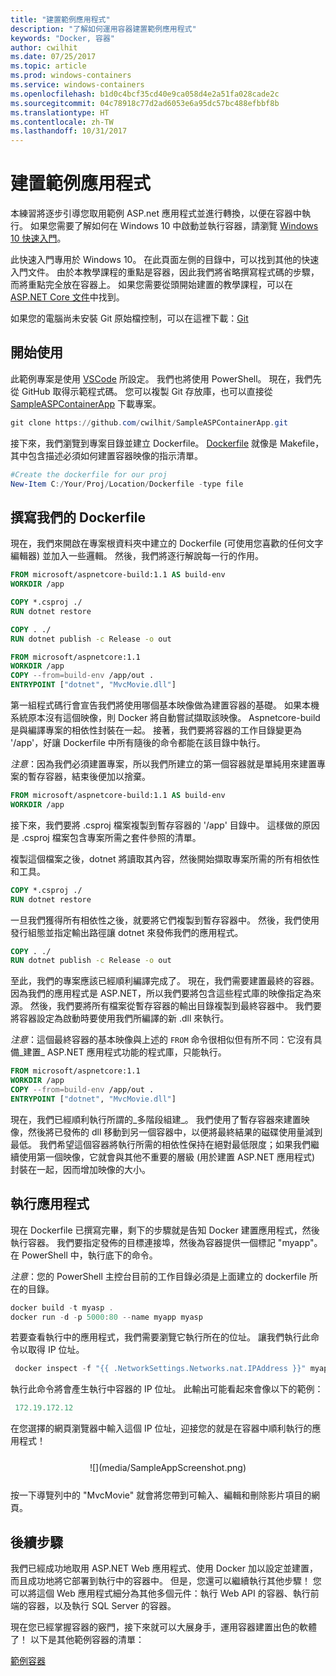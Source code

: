 ```yaml
---
title: "建置範例應用程式"
description: "了解如何運用容器建置範例應用程式"
keywords: "Docker, 容器"
author: cwilhit
ms.date: 07/25/2017
ms.topic: article
ms.prod: windows-containers
ms.service: windows-containers
ms.openlocfilehash: b1d0c4bcf35cd40e9ca058d4e2a51fa028cade2c
ms.sourcegitcommit: 04c78918c77d2ad6053e6a95dc57bc488efbbf8b
ms.translationtype: HT
ms.contentlocale: zh-TW
ms.lasthandoff: 10/31/2017
---
```

# <a name="build-a-sample-app"></a>建置範例應用程式

本練習將逐步引導您取用範例 ASP.net 應用程式並進行轉換，以便在容器中執行。 如果您需要了解如何在 Windows 10 中啟動並執行容器，請瀏覽 [Windows 10 快速入門](./quick-start-windows-10.md)。

此快速入門專用於 Windows 10。 在此頁面左側的目錄中，可以找到其他的快速入門文件。 由於本教學課程的重點是容器，因此我們將省略撰寫程式碼的步驟，而將重點完全放在容器上。 如果您需要從頭開始建置的教學課程，可以在 [ASP.NET Core 文件](https://docs.microsoft.com/en-us/aspnet/core/tutorials/first-mvc-app-xplat/)中找到。

如果您的電腦尚未安裝 Git 原始檔控制，可以在這裡下載：[Git](https://git-scm.com/download)

## <a name="getting-started"></a>開始使用

此範例專案是使用 [VSCode](https://code.visualstudio.com/) 所設定。 我們也將使用 PowerShell。 現在，我們先從 GitHub 取得示範程式碼。 您可以複製 Git 存放庫，也可以直接從 [SampleASPContainerApp](https://github.com/cwilhit/SampleASPContainerApp) 下載專案。

```Powershell
git clone https://github.com/cwilhit/SampleASPContainerApp.git
```

接下來，我們瀏覽到專案目錄並建立 Dockerfile。 [Dockerfile](https://docs.docker.com/engine/reference/builder/) 就像是 Makefile，其中包含描述必須如何建置容器映像的指示清單。

```Powershell
#Create the dockerfile for our proj
New-Item C:/Your/Proj/Location/Dockerfile -type file
```

## <a name="writing-our-dockerfile"></a>撰寫我們的 Dockerfile

現在，我們來開啟在專案根資料夾中建立的 Dockerfile (可使用您喜歡的任何文字編輯器) 並加入一些邏輯。 然後，我們將逐行解說每一行的作用。

```Dockerfile
FROM microsoft/aspnetcore-build:1.1 AS build-env
WORKDIR /app

COPY *.csproj ./
RUN dotnet restore

COPY . ./
RUN dotnet publish -c Release -o out

FROM microsoft/aspnetcore:1.1
WORKDIR /app
COPY --from=build-env /app/out .
ENTRYPOINT ["dotnet", "MvcMovie.dll"]
```

第一組程式碼行會宣告我們將使用哪個基本映像做為建置容器的基礎。 如果本機系統原本沒有這個映像，則 Docker 將自動嘗試擷取該映像。 Aspnetcore-build 是與編譯專案的相依性封裝在一起。 接著，我們要將容器的工作目錄變更為 '/app'，好讓 Dockerfile 中所有隨後的命令都能在該目錄中執行。

_注意_：因為我們必須建置專案，所以我們所建立的第一個容器就是單純用來建置專案的暫存容器，結束後便加以捨棄。

```Dockerfile
FROM microsoft/aspnetcore-build:1.1 AS build-env
WORKDIR /app
```

接下來，我們要將 .csproj 檔案複製到暫存容器的 '/app' 目錄中。 這樣做的原因是 .csproj 檔案包含專案所需之套件參照的清單。

複製這個檔案之後，dotnet 將讀取其內容，然後開始擷取專案所需的所有相依性和工具。

```Dockerfile
COPY *.csproj ./
RUN dotnet restore
```

一旦我們獲得所有相依性之後，就要將它們複製到暫存容器中。 然後，我們使用發行組態並指定輸出路徑讓 dotnet 來發佈我們的應用程式。

```Dockerfile
COPY . ./
RUN dotnet publish -c Release -o out
```

至此，我們的專案應該已經順利編譯完成了。 現在，我們需要建置最終的容器。 因為我們的應用程式是 ASP.NET，所以我們要將包含這些程式庫的映像指定為來源。 然後，我們要將所有檔案從暫存容器的輸出目錄複製到最終容器中。 我們要將容器設定為啟動時要使用我們所編譯的新 .dll 來執行。

_注意_：這個最終容器的基本映像與上述的 ```FROM``` 命令很相似但有所不同：它沒有具備_建置_ ASP.NET 應用程式功能的程式庫，只能執行。

```Dockerfile
FROM microsoft/aspnetcore:1.1
WORKDIR /app
COPY --from=build-env /app/out .
ENTRYPOINT ["dotnet", "MvcMovie.dll"]
```

現在，我們已經順利執行所謂的_多階段組建_。 我們使用了暫存容器來建置映像，然後將已發佈的 dll 移動到另一個容器中，以便將最終結果的磁碟使用量減到最低。 我們希望這個容器將執行所需的相依性保持在絕對最低限度；如果我們繼續使用第一個映像，它就會與其他不重要的層級 (用於建置 ASP.NET 應用程式) 封裝在一起，因而增加映像的大小。

## <a name="running-the-app"></a>執行應用程式

現在 Dockerfile 已撰寫完畢，剩下的步驟就是告知 Docker 建置應用程式，然後執行容器。 我們要指定發佈的目標連接埠，然後為容器提供一個標記 "myapp"。 在 PowerShell 中，執行底下的命令。

_注意_：您的 PowerShell 主控台目前的工作目錄必須是上面建立的 dockerfile 所在的目錄。

```Powershell
docker build -t myasp .
docker run -d -p 5000:80 --name myapp myasp
```

若要查看執行中的應用程式，我們需要瀏覽它執行所在的位址。 讓我們執行此命令以取得 IP 位址。

```Powershell
 docker inspect -f "{{ .NetworkSettings.Networks.nat.IPAddress }}" myapp
```

執行此命令將會產生執行中容器的 IP 位址。 此輸出可能看起來會像以下的範例：

```Powershell
 172.19.172.12
```

在您選擇的網頁瀏覽器中輸入這個 IP 位址，迎接您的就是在容器中順利執行的應用程式！

<center style="margin: 25px">![](media/SampleAppScreenshot.png)</center>

按一下導覽列中的 "MvcMovie" 就會將您帶到可輸入、編輯和刪除影片項目的網頁。

## <a name="next-steps"></a>後續步驟

我們已經成功地取用 ASP.NET Web 應用程式、使用 Docker 加以設定並建置，而且成功地將它部署到執行中的容器中。 但是，您還可以繼續執行其他步驟！ 您可以將這個 Web 應用程式細分為其他多個元件：執行 Web API 的容器、執行前端的容器，以及執行 SQL Server 的容器。

現在您已經掌握容器的竅門，接下來就可以大展身手，運用容器建置出色的軟體了！ 以下是其他範例容器的清單：

[範例容器](../samples.md)
